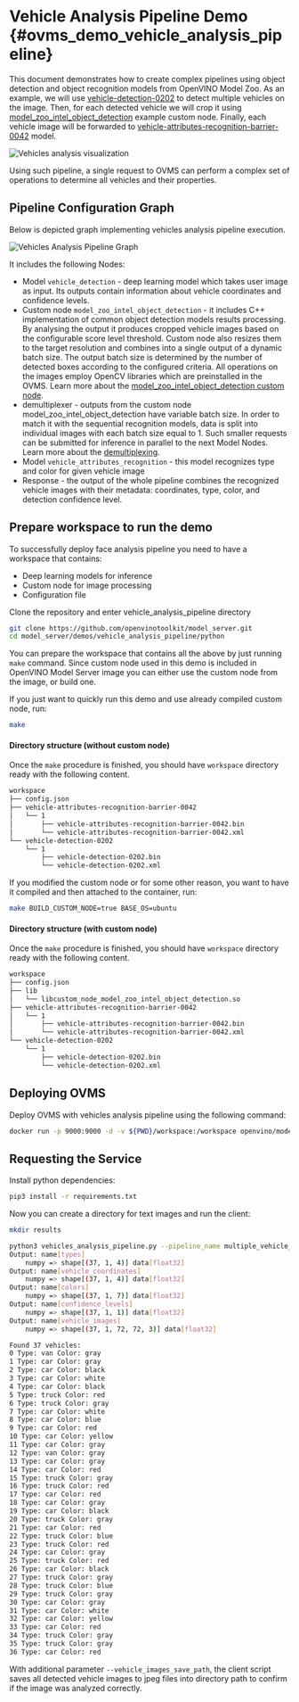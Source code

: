# Vehicle Analysis Pipeline Demo {#ovms_demo_vehicle_analysis_pipeline}
This document demonstrates how to create complex pipelines using object detection and object recognition models from OpenVINO Model Zoo. As an example, we will use [vehicle-detection-0202](https://github.com/openvinotoolkit/open_model_zoo/blob/2022.1.0/models/intel/vehicle-detection-0202/README.md) to detect multiple vehicles on the image. Then, for each detected vehicle we will crop it using [model_zoo_intel_object_detection](https://github.com/openvinotoolkit/model_server/tree/releases/2024/5/src/custom_nodes/model_zoo_intel_object_detection) example custom node. Finally, each vehicle image will be forwarded to [vehicle-attributes-recognition-barrier-0042](https://github.com/openvinotoolkit/open_model_zoo/blob/2022.1.0/models/intel/vehicle-attributes-recognition-barrier-0042/README.md) model.

![Vehicles analysis visualization](vehicles_analysis.png)

Using such pipeline, a single request to OVMS can perform a complex set of operations to determine all vehicles and their properties.

## Pipeline Configuration Graph

Below is depicted graph implementing vehicles analysis pipeline execution. 

![Vehicles Analysis Pipeline Graph](vehicles_analysis_graph.svg)

It includes the following Nodes:
- Model `vehicle_detection` - deep learning model which takes user image as input. Its outputs contain information about vehicle coordinates and confidence levels.
- Custom node `model_zoo_intel_object_detection` - it includes C++ implementation of common object detection models results processing. By analysing the output it produces cropped vehicle images based on the configurable score level threshold. Custom node also resizes them to the target resolution and combines into a single output of a dynamic batch size. The output batch size is determined by the number of detected
boxes according to the configured criteria. All operations on the images employ OpenCV libraries which are preinstalled in the OVMS. Learn more about the [model_zoo_intel_object_detection custom node](https://github.com/openvinotoolkit/model_server/tree/releases/2024/5/src/custom_nodes/model_zoo_intel_object_detection).
- demultiplexer - outputs from the custom node model_zoo_intel_object_detection have variable batch size. In order to match it with the sequential recognition models, data is split into individual images with each batch size equal to 1.
Such smaller requests can be submitted for inference in parallel to the next Model Nodes. Learn more about the [demultiplexing](../../../docs/demultiplexing.md).
- Model `vehicle_attributes_recognition` - this model recognizes type and color for given vehicle image
- Response - the output of the whole pipeline combines the recognized vehicle images with their metadata: coordinates, type, color, and detection confidence level. 

## Prepare workspace to run the demo

To successfully deploy face analysis pipeline you need to have a workspace that contains:
- Deep learning models for inference
- Custom node for image processing
- Configuration file

Clone the repository and enter vehicle_analysis_pipeline directory
```bash
git clone https://github.com/openvinotoolkit/model_server.git
cd model_server/demos/vehicle_analysis_pipeline/python
```

You can prepare the workspace that contains all the above by just running `make` command.
Since custom node used in this demo is included in OpenVINO Model Server image you can either use the custom node from the image, or build one.

If you just want to quickly run this demo and use already compiled custom node, run: 

```bash
make
```

#### Directory structure (without custom node)

Once the `make` procedure is finished, you should have `workspace` directory ready with the following content.

```bash
workspace
├── config.json
├── vehicle-attributes-recognition-barrier-0042
│   └── 1
│       ├── vehicle-attributes-recognition-barrier-0042.bin
│       └── vehicle-attributes-recognition-barrier-0042.xml
└── vehicle-detection-0202
    └── 1
        ├── vehicle-detection-0202.bin
        └── vehicle-detection-0202.xml

```

If you modified the custom node or for some other reason, you want to have it compiled and then attached to the container, run:

```bash
make BUILD_CUSTOM_NODE=true BASE_OS=ubuntu
```

#### Directory structure (with custom node)

Once the `make` procedure is finished, you should have `workspace` directory ready with the following content.
```bash
workspace
├── config.json
├── lib
│   └── libcustom_node_model_zoo_intel_object_detection.so
├── vehicle-attributes-recognition-barrier-0042
│   └── 1
│       ├── vehicle-attributes-recognition-barrier-0042.bin
│       └── vehicle-attributes-recognition-barrier-0042.xml
└── vehicle-detection-0202
    └── 1
        ├── vehicle-detection-0202.bin
        └── vehicle-detection-0202.xml
```

## Deploying OVMS

Deploy OVMS with vehicles analysis pipeline using the following command:

```bash
docker run -p 9000:9000 -d -v ${PWD}/workspace:/workspace openvino/model_server --config_path /workspace/config.json --port 9000
```

## Requesting the Service

Install python dependencies:
```bash
pip3 install -r requirements.txt
``` 

Now you can create a directory for text images and run the client:
```bash
mkdir results
```
```bash
python3 vehicles_analysis_pipeline.py --pipeline_name multiple_vehicle_recognition --grpc_port 9000 --image_input_path ../../common/static/images/cars/road1.jpg --vehicle_images_output_name vehicle_images --vehicle_images_save_path ./results --image_width 512 --image_height 512 --input_image_layout NHWC
Output: name[types]
    numpy => shape[(37, 1, 4)] data[float32]
Output: name[vehicle_coordinates]
    numpy => shape[(37, 1, 4)] data[float32]
Output: name[colors]
    numpy => shape[(37, 1, 7)] data[float32]
Output: name[confidence_levels]
    numpy => shape[(37, 1, 1)] data[float32]
Output: name[vehicle_images]
    numpy => shape[(37, 1, 72, 72, 3)] data[float32]

Found 37 vehicles:
0 Type: van Color: gray
1 Type: car Color: gray
2 Type: car Color: black
3 Type: car Color: white
4 Type: car Color: black
5 Type: truck Color: red
6 Type: truck Color: gray
7 Type: car Color: white
8 Type: car Color: blue
9 Type: car Color: red
10 Type: car Color: yellow
11 Type: car Color: gray
12 Type: van Color: gray
13 Type: car Color: gray
14 Type: car Color: red
15 Type: truck Color: gray
16 Type: truck Color: red
17 Type: car Color: red
18 Type: car Color: gray
19 Type: car Color: black
20 Type: truck Color: gray
21 Type: car Color: red
22 Type: truck Color: blue
23 Type: truck Color: red
24 Type: car Color: gray
25 Type: truck Color: red
26 Type: car Color: black
27 Type: truck Color: gray
28 Type: truck Color: blue
29 Type: truck Color: gray
30 Type: car Color: gray
31 Type: car Color: white
32 Type: car Color: yellow
33 Type: car Color: red
34 Type: truck Color: gray
35 Type: truck Color: gray
36 Type: car Color: red
```

With additional parameter `--vehicle_images_save_path`, the client script saves all detected vehicle images to jpeg files into directory path to confirm
if the image was analyzed correctly.

